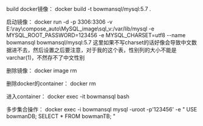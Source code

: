 build docker镜像：
docker build -t bowmansql/mysql:5.7 .

启动镜像：
docker run -d -p 3306:3306 -v E:\ray\compose_auto\MySQL_image\sql_v:/var/lib/mysql -e MYSQL_ROOT_PASSWORD=123456 -e MYSQL_CHARSET=utf8 --name bowmansql bowmansql/mysql:5.7
这里如果不写charset的话好像会导致中文数据进不去，然后设置之后要注意，对于我的这个表，性别列的大小不能是varchar(1)，不然存不了中文性别

删除镜像：
docker image rm

删除docker的container：
docker rm

进入container：
docker exec -it bowmansql bash

多步集合操作：
docker exec -i bowmansql mysql -uroot -p'123456' -e "
USE bowmanDB;
SELECT * FROM bowmanTB;
"
